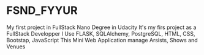 # FSND_FYYUR
My first project in FullStack Nano Degree in Udacity
It's my firs project as a FullStack Developper
I Use FLASK, SQLAlchemy, PostgreSQL, HTML, CSS, Bootstap, JavaScript
This Mini Web Application manage Arsists, Shows and Venues
